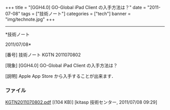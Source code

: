 ﻿+++
title = "[GGH4.0] GO-Global iPad Client の入手方法は？"
date = "2011-07-08"
tags = ["技術ノート"]
categories = ["tech"]
banner = "img/technote.jpg"
+++

-----------------------------------------------------------------------------------------------------------------------------

*技術ノート

2011/07/08*


[番号]
技術ノート KGTN 2011070802

[現象]
[GGH4.0] GO-Global iPad Client の入手方法は？

[説明]
Apple App Store から入手することが出来ます．


### ファイル

 
 


[KGTN2011070802.pdf](http://techreport.kitasp.net/attachments/download/582/KGTN2011070802.pdf)
 [(104 KB)] [kitasp 技術センター, 2011/07/08
09:29]


 


 

